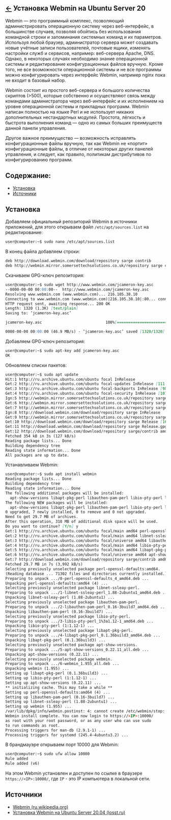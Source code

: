 [&larr;](readme.md "Ubuntu") Установка Webmin на Ubuntu Server 20
-----------------------------------------------------------------

Webmin — это программный комплекс, позволяющий администрировать операционную систему через веб-интерфейс, в большинстве случаев, позволяя обойтись без использования командной строки и запоминания системных команд и их параметров. Используя любой браузер, администратор сервера может создавать новые учётные записи пользователей, почтовые ящики, изменять настройки служб и сервисов, например: веб-сервера Apache, DNS. Однако, в некоторых случаях необходимо знание операционной системы и редактирование конфигурационных файлов вручную. Кроме того, не все возможности операционной системы и не все программы можно конфигурировать через интерфейс Webmin, например nginx пока не входит в базовый набор.

Webmin состоит из простого веб-сервера и большого количества скриптов (>500), которые собственно и осуществляют связь между командами администратора через веб-интерфейс и их исполнением на уровне операционной системы и прикладных программ. Webmin написан полностью на языке Perl и не использует никаких дополнительных нестандартных модулей. Простота, лёгкость и быстрота выполнения команд — одно из самых больших преимуществ данной панели управления.

Другое важное преимущество — возможность исправлять конфигурационные файлы вручную, так как Webmin не «портит» конфигурационные файлы, в отличие от некоторых других панелей управления, и следует, как правило, политикам дистрибутивов по конфигурированию программ.

## <a name="content"></a> Содержание:

- [Установка](#installation)
- [Источники](#sources)

## <a name="installation"></a> Установка

Добавляем официальный репозиторий Webmin в источники приложений, для этого открываем файл `/etc/apt/sources.list` на редактирование:

```markdown
user@computer:~$ sudo nano /etc/apt/sources.list
```

В конец файла добавляем строки:

```markdown
deb http://download.webmin.com/download/repository sarge contrib
deb http://webmin.mirror.somersettechsolutions.co.uk/repository sarge contrib
```

Скачиваем GPG-ключ репозитория:

```markdown
user@computer:~$ sudo wget http://www.webmin.com/jcameron-key.asc
--0000-00-00 00:00:00--  http://www.webmin.com/jcameron-key.asc
Resolving www.webmin.com (www.webmin.com)... 216.105.38.10
Connecting to www.webmin.com (www.webmin.com)|216.105.38.10|:80... connected.
HTTP request sent, awaiting response... 200 OK
Length: 1320 (1.3K) [text/plain]
Saving to: ‘jcameron-key.asc’

jcameron-key.asc                            100%[=========================================================================================>]   1.29K  --.-KB/s    in 0s

0000-00-00 00:00:00 (46.9 MB/s) - ‘jcameron-key.asc’ saved [1320/1320]
```

Добавляем GPG-ключ репозитория:

```markdown
user@computer:~$ sudo apt-key add jcameron-key.asc
OK
```

Обновляем списки пакетов:

```markdown
user@computer:~$ sudo apt update
Hit:1 http://ru.archive.ubuntu.com/ubuntu focal InRelease
Get:2 http://ru.archive.ubuntu.com/ubuntu focal-updates InRelease [111 kB]
Get:3 http://ru.archive.ubuntu.com/ubuntu focal-backports InRelease [98.3 kB]
Get:4 http://ru.archive.ubuntu.com/ubuntu focal-security InRelease [107 kB]
Ign:5 http://webmin.mirror.somersettechsolutions.co.uk/repository sarge InRelease
Get:6 http://webmin.mirror.somersettechsolutions.co.uk/repository sarge Release [16.9 kB]
Get:7 http://webmin.mirror.somersettechsolutions.co.uk/repository sarge Release.gpg [173 B]
Ign:8 http://download.webmin.com/download/repository sarge InRelease
Get:9 http://webmin.mirror.somersettechsolutions.co.uk/repository sarge/contrib amd64 Packages [1,393 B]
Get:10 http://download.webmin.com/download/repository sarge Release [16.9 kB]
Get:11 http://download.webmin.com/download/repository sarge Release.gpg [173 B]
Get:12 http://download.webmin.com/download/repository sarge/contrib amd64 Packages [1,393 B]
Fetched 354 kB in 3s (127 kB/s)
Reading package lists... Done
Building dependency tree
Reading state information... Done
All packages are up to date.
```

Устанавливаем Webmin:

```markdown
user@computer:~$ sudo apt install webmin
Reading package lists... Done
Building dependency tree
Reading state information... Done
The following additional packages will be installed:
  apt-show-versions libapt-pkg-perl libauthen-pam-perl libio-pty-perl libnet-ssleay-perl perl-openssl-defaults
The following NEW packages will be installed:
  apt-show-versions libapt-pkg-perl libauthen-pam-perl libio-pty-perl libnet-ssleay-perl perl-openssl-defaults webmin
0 upgraded, 7 newly installed, 0 to remove and 0 not upgraded.
Need to get 29.7 MB of archives.
After this operation, 310 MB of additional disk space will be used.
Do you want to continue? [Y/n] y
Get:1 http://ru.archive.ubuntu.com/ubuntu focal/main amd64 perl-openssl-defaults amd64 4 [7,192 B]
Get:2 http://ru.archive.ubuntu.com/ubuntu focal/main amd64 libnet-ssleay-perl amd64 1.88-2ubuntu1 [291 kB]
Get:3 http://ru.archive.ubuntu.com/ubuntu focal/universe amd64 libauthen-pam-perl amd64 0.16-3build7 [24.3 kB]
Get:4 http://ru.archive.ubuntu.com/ubuntu focal/main amd64 libio-pty-perl amd64 1:1.12-1 [32.4 kB]
Get:5 http://ru.archive.ubuntu.com/ubuntu focal/main amd64 libapt-pkg-perl amd64 0.1.36build3 [68.5 kB]
Get:6 http://ru.archive.ubuntu.com/ubuntu focal/universe amd64 apt-show-versions all 0.22.11 [28.8 kB]
Get:7 http://download.webmin.com/download/repository sarge/contrib amd64 webmin all 1.955 [29.3 MB]
Fetched 29.7 MB in 7s (3,992 kB/s)
Selecting previously unselected package perl-openssl-defaults:amd64.
(Reading database ... 71302 files and directories currently installed.)
Preparing to unpack .../0-perl-openssl-defaults_4_amd64.deb ...
Unpacking perl-openssl-defaults:amd64 (4) ...
Selecting previously unselected package libnet-ssleay-perl.
Preparing to unpack .../1-libnet-ssleay-perl_1.88-2ubuntu1_amd64.deb ...
Unpacking libnet-ssleay-perl (1.88-2ubuntu1) ...
Selecting previously unselected package libauthen-pam-perl.
Preparing to unpack .../2-libauthen-pam-perl_0.16-3build7_amd64.deb ...
Unpacking libauthen-pam-perl (0.16-3build7) ...
Selecting previously unselected package libio-pty-perl.
Preparing to unpack .../3-libio-pty-perl_1%3a1.12-1_amd64.deb ...
Unpacking libio-pty-perl (1:1.12-1) ...
Selecting previously unselected package libapt-pkg-perl.
Preparing to unpack .../4-libapt-pkg-perl_0.1.36build3_amd64.deb ...
Unpacking libapt-pkg-perl (0.1.36build3) ...
Selecting previously unselected package apt-show-versions.
Preparing to unpack .../5-apt-show-versions_0.22.11_all.deb ...
Unpacking apt-show-versions (0.22.11) ...
Selecting previously unselected package webmin.
Preparing to unpack .../6-webmin_1.955_all.deb ...
Unpacking webmin (1.955) ...
Setting up libapt-pkg-perl (0.1.36build3) ...
Setting up libio-pty-perl (1:1.12-1) ...
Setting up apt-show-versions (0.22.11) ...
** initializing cache. This may take a while **
Setting up perl-openssl-defaults:amd64 (4) ...
Setting up libauthen-pam-perl (0.16-3build7) ...
Setting up libnet-ssleay-perl (1.88-2ubuntu1) ...
Setting up webmin (1.955) ...
/var/lib/dpkg/info/webmin.postinst: 4: cannot create /etc/webmin/stop: Directory nonexistent
Webmin install complete. You can now login to https://<IP>:10000/
as root with your root password, or as any user who can use sudo
to run commands as root.
Processing triggers for man-db (2.9.1-1) ...
Processing triggers for systemd (245.4-4ubuntu3.2) ...
```

В брандмауэре открываем порт 10000 для Webmin:

```markdown
user@computer:~$ sudo ufw allow 10000
Rule added
Rule added (v6)
```

На этом Webmin установлен и доступен по ссылке в браузере `https://<IP>:10000/`, где `IP` - это IP компьютера в локальной сети.

## <a name="sources"></a> Источники

- [Webmin (ru.wikipedia.org)](https://ru.wikipedia.org/wiki/Webmin)
- [Установка Webmin на Ubuntu Server 20.04 (losst.ru)](https://losst.ru/ustanovka-webmin-na-ubuntu-server-16-04)